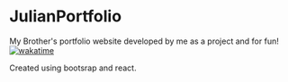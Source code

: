 # JulianPortfolio
My Brother's portfolio website developed by me as a project and for fun!
[![wakatime](https://wakatime.com/badge/github/miniloda/JulianPortfolio.svg)](https://wakatime.com/badge/github/miniloda/JulianPortfolio)


Created using bootsrap and react.
